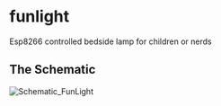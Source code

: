 # funlight
Esp8266 controlled bedside lamp for children or nerds

## The Schematic
![Schematic_FunLight](https://github.com/richej/funlight/assets/5586873/a3b13037-b04d-40a4-b8a9-4b7b5c00662d)
